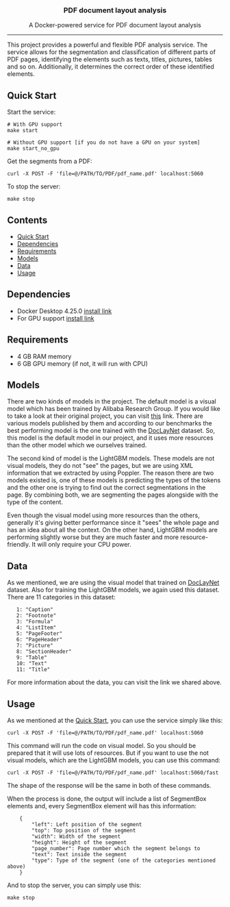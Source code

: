 <h3 align="center">PDF document layout analysis</h3>
<p align="center">A Docker-powered service for PDF document layout analysis</p>

---
This project provides a powerful and flexible PDF analysis service. The service allows for 
the segmentation and classification of different parts of PDF pages, identifying the elements such as texts, titles, 
pictures, tables and so on. Additionally, it determines the correct order of these identified elements.


## Quick Start
Start the service:

    # With GPU support
    make start
    
    # Without GPU support [if you do not have a GPU on your system]
    make start_no_gpu

Get the segments from a PDF:

    curl -X POST -F 'file=@/PATH/TO/PDF/pdf_name.pdf' localhost:5060

To stop the server:

    make stop

## Contents
- [Quick Start](#quick-start)
- [Dependencies](#dependencies)
- [Requirements](#requirements)
- [Models](#models)
- [Data](#data)
- [Usage](#usage)

## Dependencies
* Docker Desktop 4.25.0 [install link](https://www.docker.com/products/docker-desktop/)
* For GPU support [install link](https://docs.nvidia.com/datacenter/cloud-native/container-toolkit/latest/install-guide.html)

## Requirements
* 4 GB RAM memory
* 6 GB GPU memory (if not, it will run with CPU)
  
## Models

There are two kinds of models in the project. The default model is a visual model which has been trained by
Alibaba Research Group. If you would like to take a look at their original project, you can visit
[this](https://github.com/AlibabaResearch/AdvancedLiterateMachinery) link. There are various models published by them
and according to our benchmarks the best performing model is the one trained with the [DocLayNet](https://github.com/DS4SD/DocLayNet)
dataset. So, this model is the default model in our project, and it uses more resources than the other model which we ourselves trained.

The second kind of model is the LightGBM models. These models are not visual models, they do not "see" the pages, but
we are using XML information that we extracted by using Poppler. The reason there are two models existed is, one of these
models is predicting the types of the tokens and the other one is trying to find out the correct segmentations in the page.
By combining both, we are segmenting the pages alongside with the type of the content.

Even though the visual model using more resources than the others, generally it's giving better performance since it 
"sees" the whole page and has an idea about all the context. On the other hand, LightGBM models are performing slightly worse
but they are much faster and more resource-friendly. It will only require your CPU power.

## Data

As we mentioned, we are using the visual model that trained on [DocLayNet](https://github.com/DS4SD/DocLayNet) dataset. 
Also for training the LightGBM models, we again used this dataset. There are 11 categories in this dataset:

       1: "Caption"
       2: "Footnote"
       3: "Formula"
       4: "ListItem"
       5: "PageFooter"
       6: "PageHeader"
       7: "Picture"
       8: "SectionHeader"
       9: "Table"
       10: "Text"
       11: "Title"

For more information about the data, you can visit the link we shared above.

## Usage

As we mentioned at the [Quick Start](#quick-start), you can use the service simply like this:

    curl -X POST -F 'file=@/PATH/TO/PDF/pdf_name.pdf' localhost:5060

This command will run the code on visual model. So you should be prepared that it will use lots of resources. But if you
want to use the not visual models, which are the LightGBM models, you can use this command:

    curl -X POST -F 'file=@/PATH/TO/PDF/pdf_name.pdf' localhost:5060/fast

The shape of the response will be the same in both of these commands. 


When the process is done, the output will include a list of SegmentBox elements and, every SegmentBox element will has this information:

        {
            "left": Left position of the segment
            "top": Top position of the segment
            "width": Width of the segment
            "height": Height of the segment
            "page_number": Page number which the segment belongs to
            "text": Text inside the segment
            "type": Type of the segment (one of the categories mentioned above)
        }

And to stop the server, you can simply use this:

    make stop
